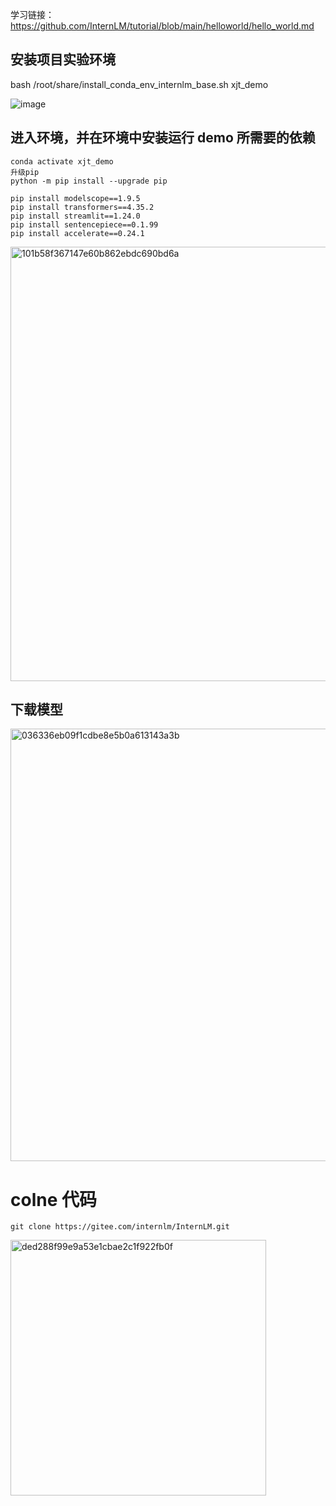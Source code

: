 学习链接：https://github.com/InternLM/tutorial/blob/main/helloworld/hello_world.md

## 安装项目实验环境

bash /root/share/install_conda_env_internlm_base.sh xjt_demo

![image](https://github.com/Juanting-Xu/InternLM_notes/assets/36044048/1889719a-cb63-407c-a5d3-978983dfacd6)



## 进入环境，并在环境中安装运行 demo 所需要的依赖
```
conda activate xjt_demo
升级pip
python -m pip install --upgrade pip

pip install modelscope==1.9.5
pip install transformers==4.35.2
pip install streamlit==1.24.0
pip install sentencepiece==0.1.99
pip install accelerate==0.24.1
```
<img width="695" alt="101b58f367147e60b862ebdc690bd6a" src="https://github.com/Juanting-Xu/InternLM_notes/assets/36044048/6b59207e-a0f6-4c99-8a40-0880f57bb91f">


## 下载模型
<img width="692" alt="036336eb09f1cdbe8e5b0a613143a3b" src="https://github.com/Juanting-Xu/InternLM_notes/assets/36044048/63c0a681-a915-42e6-ae17-931526aa5413">




# colne 代码
```
git clone https://gitee.com/internlm/InternLM.git
```
<img width="409" alt="ded288f99e9a53e1cbae2c1f922fb0f" src="https://github.com/Juanting-Xu/InternLM_notes/assets/36044048/920d87aa-852d-42c7-9ed2-4cf9187841a9">




